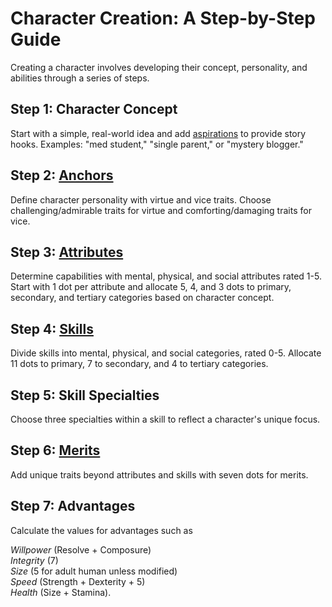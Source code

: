 # **Character Creation: A Step-by-Step Guide**

Creating a character involves developing their concept, personality, and abilities through a series of steps.

## **Step 1: Character Concept**
Start with a simple, real-world idea and add [aspirations](/character/aspirations) to provide story hooks. Examples: "med student," "single parent," or "mystery blogger."

## **Step 2: [Anchors](/character/anchors)**
Define character personality with virtue and vice traits. Choose challenging/admirable traits for virtue and comforting/damaging traits for vice.

## **Step 3: [Attributes](/character/attributes)**
Determine capabilities with mental, physical, and social attributes rated 1-5. Start with 1 dot per attribute and allocate 5, 4, and 3 dots to primary, secondary, and tertiary categories based on character concept.

## **Step 4: [Skills](/character/skills)**
Divide skills into mental, physical, and social categories, rated 0-5. Allocate 11 dots to primary, 7 to secondary, and 4 to tertiary categories.

## **Step 5: Skill Specialties**
Choose three specialties within a skill to reflect a character's unique focus.

## **Step 6: [Merits](/character/merits)**
Add unique traits beyond attributes and skills with seven dots for merits.

## **Step 7: Advantages**
Calculate the values for advantages such as 

*Willpower* (Resolve + Composure)\
*Integrity* (7)\
*Size* (5 for adult human unless modified)\
*Speed* (Strength + Dexterity + 5)\
*Health* (Size + Stamina).